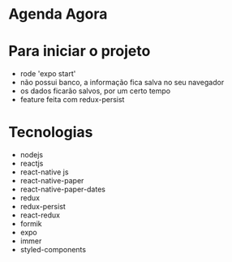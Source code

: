 # Agenda Agora

# Para iniciar o projeto
- rode 'expo start'
- não possui banco, a informação fica salva no seu navegador
- os dados ficarão salvos, por um certo tempo
- feature feita com redux-persist

# Tecnologias
- nodejs
- reactjs
- react-native js
- react-native-paper
- react-native-paper-dates
- redux
- redux-persist
- react-redux
- formik
- expo
- immer
- styled-components
